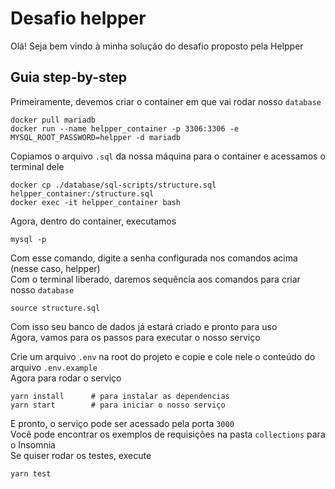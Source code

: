 # Desafio helpper
Olá! Seja bem vindo à minha solução do desafio proposto pela Helpper

## Guia step-by-step

Primeiramente, devemos criar o container em que vai rodar nosso `database`

```
docker pull mariadb
docker run --name helpper_container -p 3306:3306 -e MYSQL_ROOT_PASSWORD=helpper -d mariadb
```

Copiamos o arquivo `.sql` da nossa máquina para o container e acessamos o terminal dele

```
docker cp ./database/sql-scripts/structure.sql helpper_container:/structure.sql
docker exec -it helpper_container bash
```

Agora, dentro do container, executamos

```
mysql -p
```

Com esse comando, digite a senha configurada nos comandos acima (nesse caso, helpper)\
Com o terminal liberado, daremos sequência aos comandos para criar nosso `database`

```
source structure.sql
```

Com isso seu banco de dados já estará criado e pronto para uso\
Agora, vamos para os passos para executar o nosso serviço

Crie um arquivo `.env` na root do projeto e copie e cole nele o conteúdo do arquivo `.env.example`\
Agora para rodar o serviço

```
yarn install      # para instalar as dependencias
yarn start        # para iniciar o nosso serviço
```

E pronto, o serviço pode ser acessado pela porta `3000`\
Você pode encontrar os exemplos de requisições na pasta `collections` para o Insomnia\
Se quiser rodar os testes, execute

```
yarn test
```
